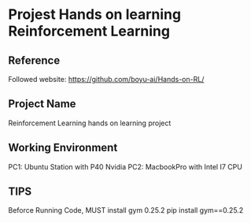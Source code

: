 # Projest Hands on learning Reinforcement Learning
## Reference
Followed website: https://github.com/boyu-ai/Hands-on-RL/

## Project Name
Reinforcement Learning hands on learning project


## Working Environment
PC1: Ubuntu Station with P40 Nvidia 
PC2: MacbookPro with Intel I7 CPU

## TIPS
Beforce Running Code, MUST install gym 0.25.2
pip install gym==0.25.2




